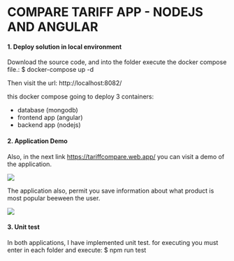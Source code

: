 # COMPARE TARIFF APP - NODEJS AND ANGULAR

#### **1.  Deploy solution in local environment**
Download the source code, and into the folder execute the docker compose file.: 
$ docker-compose up -d

Then visit the url: http://localhost:8082/

this docker compose going to deploy 3 containers:
- database (mongodb)
- frontend app (angular)
- backend app (nodejs)


#### **2. Application Demo**
Also, in the next link https://tariffcompare.web.app/  you can visit a demo of the application. 

![](https://i.imgur.com/5yZJIiS.png)

The application also, permit you save information about what product is most popular beeween the user.

![](https://i.imgur.com/glhrf5F.png)

#### **3. Unit test**
In both applications, I have implemented unit test. for executing you must enter in each folder and execute: 
$ npm run test 